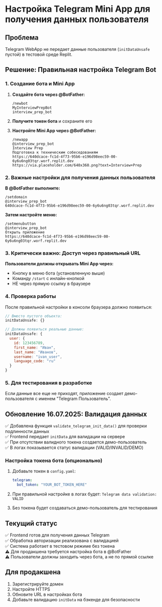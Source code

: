 # Настройка Telegram Mini App для получения данных пользователя

## Проблема
Telegram WebApp не передает данные пользователя (`initDataUnsafe` пустой) в тестовой среде Replit.

## Решение: Правильная настройка Telegram Bot

### 1. Создание бота и Mini App

1. **Создайте бота через @BotFather:**
   ```
   /newbot
   MyInterviewPrepBot
   interview_prep_bot
   ```

2. **Получите токен бота** и сохраните его

3. **Настройте Mini App через @BotFather:**
   ```
   /newapp
   @interview_prep_bot
   Interview Prep
   Подготовка к техническим собеседованиям
   https://640dcace-fc1d-4f73-95b6-e196d98eec59-00-6y6u6ng03tqr.worf.replit.dev
   https://via.placeholder.com/640x360.png?text=Interview+Prep
   ```

### 2. Важные настройки для получения данных пользователя

**В @BotFather выполните:**
```
/setdomain
@interview_prep_bot
640dcace-fc1d-4f73-95b6-e196d98eec59-00-6y6u6ng03tqr.worf.replit.dev
```

**Затем настройте меню:**
```
/setmenubutton
@interview_prep_bot
Открыть приложение
https://640dcace-fc1d-4f73-95b6-e196d98eec59-00-6y6u6ng03tqr.worf.replit.dev
```

### 3. Критически важно: Доступ через правильный URL

**Пользователи должны открывать Mini App через:**
- Кнопку в меню бота (установленную выше)
- Команду `/start` с инлайн-кнопкой
- НЕ через прямую ссылку в браузере

### 4. Проверка работы

После правильной настройки в консоли браузера должно появиться:
```javascript
// Вместо пустого объекта:
initDataUnsafe: {}

// Должны появиться реальные данные:
initDataUnsafe: {
  user: {
    id: 123456789,
    first_name: "Иван",
    last_name: "Иванов",
    username: "ivan_user",
    language_code: "ru"
  }
}
```

### 5. Для тестирования в разработке

Если данные все еще не приходят, приложение создает демо-пользователя с именем "Telegram Пользователь".

## Обновление 16.07.2025: Валидация данных

✅ Добавлена функция `validate_telegram_init_data()` для проверки подлинности данных  
✅ Frontend передает `initData` для валидации на сервере  
✅ При отсутствии валидного токена создается демо-пользователь  
✅ В логах показывается статус валидации (VALID/INVALID/DEMO)  

### Настройка токена бота (опционально)

1. Добавьте токен в `config.yaml`:
   ```yaml
   telegram:
     bot_token: "YOUR_BOT_TOKEN_HERE"
   ```

2. При правильной настройке в логах будет: `Telegram data validation: VALID`
3. Без токена будет создаваться демо-пользователь для тестирования

## Текущий статус

✅ Frontend готов для получения данных Telegram  
✅ Обработка авторизации реализована с валидацией  
✅ Система работает в тестовом режиме без токена  
⚠️ Для продакшена требуется настройка бота в @BotFather  
⚠️ Пользователи должны заходить через бота, а не по прямой ссылке  

## Для продакшена

1. Зарегистрируйте домен
2. Настройте HTTPS
3. Обновите URL в настройках бота
4. Добавьте валидацию `initData` на бэкенде для безопасности